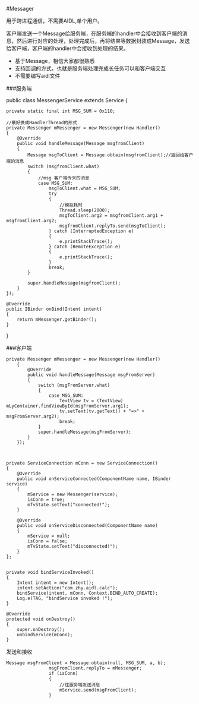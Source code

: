 #Messager

用于跨进程通信，不需要AIDL,单个用户。

客户端发送一个Message给服务端，在服务端的handler中会接收到客户端的消息，然后进行对应的处理，处理完成后，再将结果等数据封装成Message，发送给客户端，客户端的handler中会接收到处理的结果。

- 基于Message，相信大家都很熟悉
- 支持回调的方式，也就是服务端处理完成长任务可以和客户端交互
- 不需要编写aidl文件

###服务端



public class MessengerService extends Service
{

    private static final int MSG_SUM = 0x110;

    //最好换成HandlerThread的形式
    private Messenger mMessenger = new Messenger(new Handler()
    {
        @Override
        public void handleMessage(Message msgfromClient)
        {
            Message msgToClient = Message.obtain(msgfromClient);//返回给客户端的消息
            switch (msgfromClient.what)
            {
                //msg 客户端传来的消息
                case MSG_SUM:
                    msgToClient.what = MSG_SUM;
                    try
                    {
                        //模拟耗时
                        Thread.sleep(2000);
                        msgToClient.arg2 = msgfromClient.arg1 + msgfromClient.arg2;
                        msgfromClient.replyTo.send(msgToClient);
                    } catch (InterruptedException e)
                    {
                        e.printStackTrace();
                    } catch (RemoteException e)
                    {
                        e.printStackTrace();
                    }
                    break;
            }

            super.handleMessage(msgfromClient);
        }
    });

    @Override
    public IBinder onBind(Intent intent)
    {
        return mMessenger.getBinder();
    }
}


###客户端
	
	private Messenger mMessenger = new Messenger(new Handler()
	    {
	        @Override
	        public void handleMessage(Message msgFromServer)
	        {
	            switch (msgFromServer.what)
	            {
	                case MSG_SUM:
	                    TextView tv = (TextView) mLyContainer.findViewById(msgFromServer.arg1);
	                    tv.setText(tv.getText() + "=>" + msgFromServer.arg2);
	                    break;
	            }
	            super.handleMessage(msgFromServer);
	        }
	    });



    private ServiceConnection mConn = new ServiceConnection()
    {
        @Override
        public void onServiceConnected(ComponentName name, IBinder service)
        {
            mService = new Messenger(service);
            isConn = true;
            mTvState.setText("connected!");
        }

        @Override
        public void onServiceDisconnected(ComponentName name)
        {
            mService = null;
            isConn = false;
            mTvState.setText("disconnected!");
        }
    };


 	private void bindServiceInvoked()
    {
        Intent intent = new Intent();
        intent.setAction("com.zhy.aidl.calc");
        bindService(intent, mConn, Context.BIND_AUTO_CREATE);
        Log.e(TAG, "bindService invoked !");
    }

    @Override
    protected void onDestroy()
    {
        super.onDestroy();
        unbindService(mConn);
    }


发送和接收

	Message msgFromClient = Message.obtain(null, MSG_SUM, a, b);
                    msgFromClient.replyTo = mMessenger;
                    if (isConn)
                    {
                        //往服务端发送消息
                        mService.send(msgFromClient);
                    }